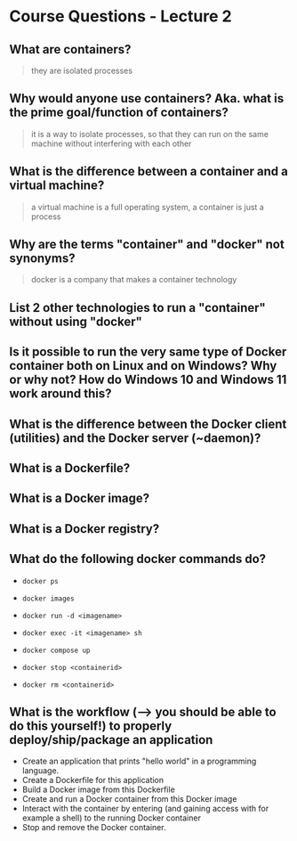 # Course Questions - Lecture 2

## What are containers?

> they are isolated processes

## Why would anyone use containers? Aka. what is the prime goal/function of containers?

> it is a way to isolate processes, so that they can run on the same machine without interfering with each other

## What is the difference between a container and a virtual machine?

> a virtual machine is a full operating system, a container is just a process

## Why are the terms "container" and "docker" not synonyms?

> docker is a company that makes a container technology

## List 2 other technologies to run a "container" without using "docker"

> 

## Is it possible to run the very same type of Docker container both on Linux and on Windows? Why or why not? How do Windows 10 and Windows 11 work around this?

>

## What is the difference between the Docker client (utilities) and the Docker server (~daemon)?

>

## What is a Dockerfile?

>

## What is a Docker image?

>

## What is a Docker registry?

>

## What do the following docker commands do?


- `docker ps`
>
- `docker images`
>
- `docker run -d <imagename>`
>
- `docker exec -it <imagename> sh`
>
- `docker compose up`
>
- `docker stop <containerid>`
>
- `docker rm <containerid>`
>

## What is the workflow (--> you should be able to do this yourself!) to properly deploy/ship/package an application

- Create an application that prints "hello world" in a programming language.
- Create a Dockerfile for this application
- Build a Docker image from this Dockerfile
- Create and run a Docker container from this Docker image
- Interact with the container by entering (and gaining access with for example a shell) to the running Docker container
- Stop and remove the Docker container.
